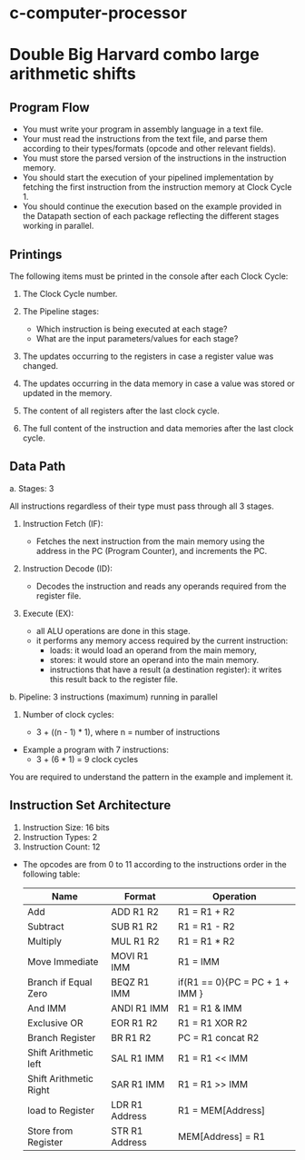 # c-computer-processor

# Double Big Harvard combo large arithmetic shifts

## Program Flow

- You must write your program in assembly language in a text file.
- Your must read the instructions from the text file, and parse them according to their types/formats (opcode and other relevant fields).
- You must store the parsed version of the instructions in the instruction memory.
- You should start the execution of your pipelined implementation by fetching the first instruction from the instruction memory at Clock Cycle 1.
- You should continue the execution based on the example provided in the Datapath section of each package reflecting the different stages working in parallel.

## Printings

The following items must be printed in the console after each Clock Cycle:

1. The Clock Cycle number.

2. The Pipeline stages:

   - Which instruction is being executed at each stage?
   - What are the input parameters/values for each stage?

3. The updates occurring to the registers in case a register value was changed.

4. The updates occurring in the data memory in case a value was stored or updated in the memory.
5. The content of all registers after the last clock cycle.
6. The full content of the instruction and data memories after the last clock cycle.

## Data Path

a. Stages: 3

All instructions regardless of their type must pass through all 3 stages.

1. Instruction Fetch (IF):
   - Fetches the next instruction from the main memory using the address in the PC (Program Counter), and increments the PC.
2. Instruction Decode (ID):
   - Decodes the instruction and reads any operands required from the register file.
3. Execute (EX):

   - all ALU operations are done in this stage.
   - it performs any memory access required by the current instruction:
     - loads: it would load an operand from the main memory,
     - stores: it would store an operand into the main memory.
     - instructions that have a result (a destination register): it writes this result back to the register file.

b. Pipeline: 3 instructions (maximum) running in parallel

1.  Number of clock cycles:

    - 3 + ((n - 1) \* 1), where n = number of instructions

- Example a program with 7 instructions:
  - 3 + (6 \* 1) = 9 clock cycles

You are required to understand the pattern in the example and implement it.

## Instruction Set Architecture

1. Instruction Size: 16 bits
2. Instruction Types: 2
3. Instruction Count: 12

- The opcodes are from 0 to 11 according to the instructions order in the following table:

  | Name                   | Format         | Operation                       |
  | ---------------------- | -------------- | ------------------------------- |
  | Add                    | ADD R1 R2      | R1 = R1 + R2                    |
  | Subtract               | SUB R1 R2      | R1 = R1 - R2                    |
  | Multiply               | MUL R1 R2      | R1 = R1 \* R2                   |
  | Move Immediate         | MOVI R1 IMM    | R1 = IMM                        |
  | Branch if Equal Zero   | BEQZ R1 IMM    | if(R1 == 0){PC = PC + 1 + IMM } |
  | And IMM                | ANDI R1 IMM    | R1 = R1 & IMM                   |
  | Exclusive OR           | EOR R1 R2      | R1 = R1 XOR R2                  |
  | Branch Register        | BR R1 R2       | PC = R1 concat R2               |
  | Shift Arithmetic left  | SAL R1 IMM     | R1 = R1 << IMM                  |
  | Shift Arithmetic Right | SAR R1 IMM     | R1 = R1 >> IMM                  |
  | load to Register       | LDR R1 Address | R1 = MEM[Address]               |
  | Store from Register    | STR R1 Address | MEM[Address] = R1               |
